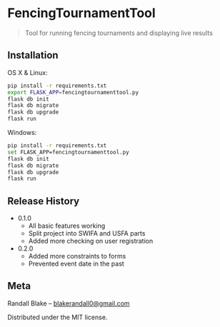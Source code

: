 # FencingTournamentTool
> Tool for running fencing tournaments and displaying live results

## Installation

OS X & Linux:

```sh
pip install -r requirements.txt
export FLASK_APP=fencingtournamenttool.py
flask db init
flask db migrate
flask db upgrade
flask run
```

Windows:

```sh
pip install -r requirements.txt
set FLASK_APP=fencingtournamenttool.py
flask db init
flask db migrate
flask db upgrade
flask run
```

## Release History

* 0.1.0
    * All basic features working
    * Split project into SWIFA and USFA parts
    * Added more checking on user registration
* 0.2.0
    * Added more constraints to forms
    * Prevented event date in the past

## Meta

Randall Blake – blakerandall0@gmail.com

Distributed under the MIT license.
